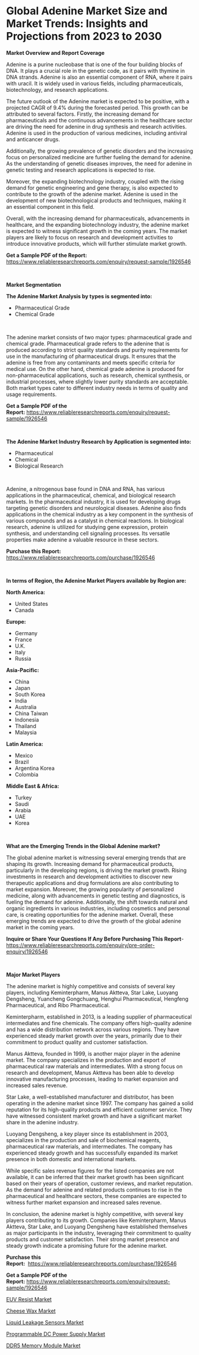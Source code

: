 <p><h1>Global Adenine Market Size and Market Trends: Insights and Projections from 2023 to 2030</h1></p><p><strong>Market Overview and Report Coverage</strong></p>
<p><p>Adenine is a purine nucleobase that is one of the four building blocks of DNA. It plays a crucial role in the genetic code, as it pairs with thymine in DNA strands. Adenine is also an essential component of RNA, where it pairs with uracil. It is widely used in various fields, including pharmaceuticals, biotechnology, and research applications.</p><p>The future outlook of the Adenine market is expected to be positive, with a projected CAGR of 9.4% during the forecasted period. This growth can be attributed to several factors. Firstly, the increasing demand for pharmaceuticals and the continuous advancements in the healthcare sector are driving the need for adenine in drug synthesis and research activities. Adenine is used in the production of various medicines, including antiviral and anticancer drugs.</p><p>Additionally, the growing prevalence of genetic disorders and the increasing focus on personalized medicine are further fueling the demand for adenine. As the understanding of genetic diseases improves, the need for adenine in genetic testing and research applications is expected to rise.</p><p>Moreover, the expanding biotechnology industry, coupled with the rising demand for genetic engineering and gene therapy, is also expected to contribute to the growth of the adenine market. Adenine is used in the development of new biotechnological products and techniques, making it an essential component in this field.</p><p>Overall, with the increasing demand for pharmaceuticals, advancements in healthcare, and the expanding biotechnology industry, the adenine market is expected to witness significant growth in the coming years. The market players are likely to focus on research and development activities to introduce innovative products, which will further stimulate market growth.</p></p>
<p><strong>Get a Sample PDF of the Report:</strong> <a href="https://www.reliableresearchreports.com/enquiry/request-sample/1926546">https://www.reliableresearchreports.com/enquiry/request-sample/1926546</a></p>
<p>&nbsp;</p>
<p><strong>Market Segmentation</strong></p>
<p><strong>The Adenine Market Analysis by types is segmented into:</strong></p>
<p><ul><li>Pharmaceutical Grade</li><li>Chemical Grade</li></ul></p>
<p>&nbsp;</p>
<p><p>The adenine market consists of two major types: pharmaceutical grade and chemical grade. Pharmaceutical grade refers to the adenine that is produced according to strict quality standards and purity requirements for use in the manufacturing of pharmaceutical drugs. It ensures that the adenine is free from any contaminants and meets specific criteria for medical use. On the other hand, chemical grade adenine is produced for non-pharmaceutical applications, such as research, chemical synthesis, or industrial processes, where slightly lower purity standards are acceptable. Both market types cater to different industry needs in terms of quality and usage requirements.</p></p>
<p><strong>Get a Sample PDF of the Report:</strong>&nbsp;<a href="https://www.reliableresearchreports.com/enquiry/request-sample/1926546">https://www.reliableresearchreports.com/enquiry/request-sample/1926546</a></p>
<p>&nbsp;</p>
<p><strong>The Adenine Market Industry Research by Application is segmented into:</strong></p>
<p><ul><li>Pharmaceutical</li><li>Chemical</li><li>Biological Research</li></ul></p>
<p>&nbsp;</p>
<p><p>Adenine, a nitrogenous base found in DNA and RNA, has various applications in the pharmaceutical, chemical, and biological research markets. In the pharmaceutical industry, it is used for developing drugs targeting genetic disorders and neurological diseases. Adenine also finds applications in the chemical industry as a key component in the synthesis of various compounds and as a catalyst in chemical reactions. In biological research, adenine is utilized for studying gene expression, protein synthesis, and understanding cell signaling processes. Its versatile properties make adenine a valuable resource in these sectors.</p></p>
<p><strong>Purchase this Report:</strong>&nbsp; <a href="https://www.reliableresearchreports.com/purchase/1926546">https://www.reliableresearchreports.com/purchase/1926546</a></p>
<p>&nbsp;</p>
<p><strong>In terms of Region, the Adenine Market Players available by Region are:</strong></p>
<p>
    <p> <strong> North America: </strong>
        <ul>
            <li>United States</li>
            <li>Canada</li>
        </ul>
        </p> 
    <p> <strong> Europe: </strong>
        <ul>
            <li>Germany</li>
            <li>France</li>
            <li>U.K.</li>
            <li>Italy</li>
            <li>Russia</li>
        </ul>
        </p> 
    <p> <strong> Asia-Pacific: </strong>
        <ul>
            <li>China</li>
            <li>Japan</li>
            <li>South Korea</li>
            <li>India</li>
            <li>Australia</li>
            <li>China Taiwan</li>
            <li>Indonesia</li>
            <li>Thailand</li>
            <li>Malaysia</li>
        </ul>
        </p> 
    <p> <strong> Latin America: </strong>
        <ul>
            <li>Mexico</li>
            <li>Brazil</li>
            <li>Argentina Korea</li>
            <li>Colombia</li>
        </ul>
        </p> 
    <p> <strong> Middle East & Africa: </strong>
        <ul>
            <li>Turkey</li>
            <li>Saudi</li>
            <li>Arabia</li>
            <li>UAE</li>
            <li>Korea</li>
        </ul>
    </p>
    </p>
<p>&nbsp;</p>
<p><strong>What are the Emerging Trends in the Global Adenine market?</strong></p>
<p><p>The global adenine market is witnessing several emerging trends that are shaping its growth. Increasing demand for pharmaceutical products, particularly in the developing regions, is driving the market growth. Rising investments in research and development activities to discover new therapeutic applications and drug formulations are also contributing to market expansion. Moreover, the growing popularity of personalized medicine, along with advancements in genetic testing and diagnostics, is fueling the demand for adenine. Additionally, the shift towards natural and organic ingredients in various industries, including cosmetics and personal care, is creating opportunities for the adenine market. Overall, these emerging trends are expected to drive the growth of the global adenine market in the coming years.</p></p>
<p><strong>Inquire or Share Your Questions If Any Before Purchasing This Report</strong>- <a href="https://www.reliableresearchreports.com/enquiry/pre-order-enquiry/1926546">https://www.reliableresearchreports.com/enquiry/pre-order-enquiry/1926546</a></p>
<p>&nbsp;</p>
<p><strong>Major Market Players</strong></p>
<p><p>The adenine market is highly competitive and consists of several key players, including Keminterpharm, Manus Aktteva, Star Lake, Luoyang Dengsheng, Yuancheng Gongchuang, Henghui Pharmaceutical, Hengfeng Pharmaceutical, and Ribo Pharmaceutical.</p><p>Keminterpharm, established in 2013, is a leading supplier of pharmaceutical intermediates and fine chemicals. The company offers high-quality adenine and has a wide distribution network across various regions. They have experienced steady market growth over the years, primarily due to their commitment to product quality and customer satisfaction.</p><p>Manus Aktteva, founded in 1999, is another major player in the adenine market. The company specializes in the production and export of pharmaceutical raw materials and intermediates. With a strong focus on research and development, Manus Aktteva has been able to develop innovative manufacturing processes, leading to market expansion and increased sales revenue.</p><p>Star Lake, a well-established manufacturer and distributor, has been operating in the adenine market since 1997. The company has gained a solid reputation for its high-quality products and efficient customer service. They have witnessed consistent market growth and have a significant market share in the adenine industry.</p><p>Luoyang Dengsheng, a key player since its establishment in 2003, specializes in the production and sale of biochemical reagents, pharmaceutical raw materials, and intermediates. The company has experienced steady growth and has successfully expanded its market presence in both domestic and international markets.</p><p>While specific sales revenue figures for the listed companies are not available, it can be inferred that their market growth has been significant based on their years of operation, customer reviews, and market reputation. As the demand for adenine and related products continues to rise in the pharmaceutical and healthcare sectors, these companies are expected to witness further market expansion and increased sales revenue.</p><p>In conclusion, the adenine market is highly competitive, with several key players contributing to its growth. Companies like Keminterpharm, Manus Aktteva, Star Lake, and Luoyang Dengsheng have established themselves as major participants in the industry, leveraging their commitment to quality products and customer satisfaction. Their strong market presence and steady growth indicate a promising future for the adenine market.</p></p>
<p><strong>Purchase this Report:</strong>&nbsp;&nbsp;<a href="https://www.reliableresearchreports.com/purchase/1926546">https://www.reliableresearchreports.com/purchase/1926546</a></p>
<p></p>
<p><strong>Get a Sample PDF of the Report:</strong>&nbsp;<a href="https://www.reliableresearchreports.com/enquiry/request-sample/1926546">https://www.reliableresearchreports.com/enquiry/request-sample/1926546</a></p>
<p><p><a href="https://medium.com/@taraktanay7654/euv-resist-market-size-reveals-the-best-marketing-channels-in-global-industry-977c0cce74bf">EUV Resist Market</a></p><p><a href="https://medium.com/@azadyoi012547/cheese-wax-market-report-reveals-the-latest-trends-and-growth-opportunities-of-this-market-6768bbe8d7c1">Cheese Wax Market</a></p><p><a href="https://medium.com/@zaidjeet11730/liquid-leakage-sensors-market-report-reveals-the-latest-trends-and-growth-opportunities-of-this-b5335c94ed7b">Liquid Leakage Sensors Market</a></p><p><a href="https://medium.com/@jinkhatum1452/programmable-dc-power-supply-market-outlook-industry-overview-and-forecast-2023-to-2030-3a46fe0c12a7">Programmable DC Power Supply Market</a></p><p><a href="https://medium.com/@tanaysamar7412/ddr5-memory-module-market-insight-market-trends-growth-forecasted-from-2023-to-2030-aa58082640bd">DDR5 Memory Module Market</a></p></p>